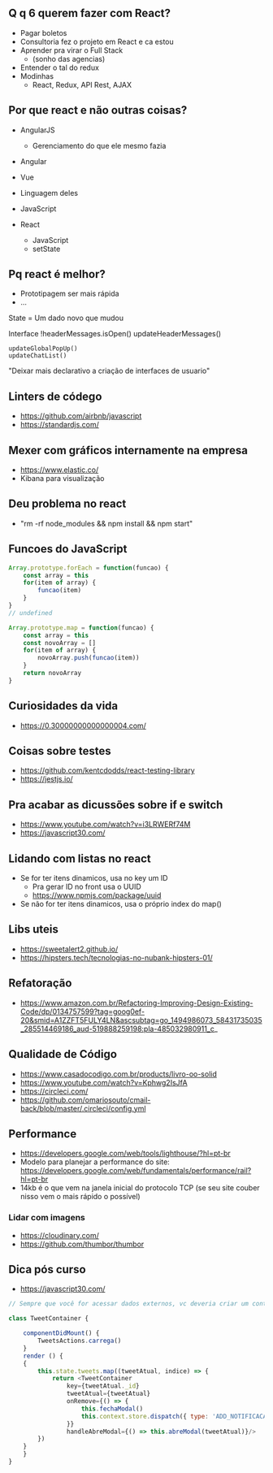 ## Q q 6 querem fazer com React?
- Pagar boletos
- Consultoria fez o projeto em React e ca estou
- Aprender pra virar o Full Stack
    - (sonho das agencias)
- Entender o tal do redux 
- Modinhas 
    - React, Redux, API Rest, AJAX

## Por que react e não outras coisas?
- AngularJS
    - Gerenciamento do que ele mesmo fazia
- Angular 
- Vue 
- Linguagem deles
- JavaScript 

- React 
    - JavaScript
    - setState 



## Pq react é melhor?
- Prototipagem ser mais rápida
- ...


State = Um dado novo que mudou


Interface
    !headerMessages.isOpen()
    updateHeaderMessages()

    updateGlobalPopUp()
    updateChatList()

"Deixar mais declarativo a
criação de interfaces de usuario" 



## Linters de códego
- https://github.com/airbnb/javascript
- https://standardjs.com/

## Mexer com gráficos internamente na empresa
- https://www.elastic.co/
- Kibana para visualização 


## Deu problema no react
- "rm -rf node_modules && npm install && npm start"

## Funcoes do JavaScript
```js
Array.prototype.forEach = function(funcao) {
    const array = this
    for(item of array) {
        funcao(item)
    }
}
// undefined

Array.prototype.map = function(funcao) {
    const array = this
    const novoArray = []
    for(item of array) {
        novoArray.push(funcao(item))
    }
    return novoArray
} 
```

## Curiosidades da vida
- https://0.30000000000000004.com/


## Coisas sobre testes
- https://github.com/kentcdodds/react-testing-library
- https://jestjs.io/

## Pra acabar as dicussões sobre if e switch
- https://www.youtube.com/watch?v=i3LRWERf74M
- https://javascript30.com/


## Lidando com listas no react
- Se for ter itens dinamicos, usa no key um ID
    - Pra gerar ID no front usa o UUID
    - https://www.npmjs.com/package/uuid
- Se não for ter itens dinamicos, usa o próprio index do map()

## Libs uteis
- https://sweetalert2.github.io/
- https://hipsters.tech/tecnologias-no-nubank-hipsters-01/

## Refatoração
- https://www.amazon.com.br/Refactoring-Improving-Design-Existing-Code/dp/0134757599?tag=goog0ef-20&smid=A1ZZFT5FULY4LN&ascsubtag=go_1494986073_58431735035_285514469186_aud-519888259198:pla-485032980911_c_

## Qualidade de Código
- https://www.casadocodigo.com.br/products/livro-oo-solid
- https://www.youtube.com/watch?v=Kphwg2IsJfA
- https://circleci.com/
-  https://github.com/omariosouto/cmail-back/blob/master/.circleci/config.yml

## Performance
- https://developers.google.com/web/tools/lighthouse/?hl=pt-br
- Modelo para planejar a performance do site: https://developers.google.com/web/fundamentals/performance/rail?hl=pt-br
- 14kb é o que vem na janela inicial do protocolo TCP (se seu site couber nisso vem o mais rápido o possível)

### Lidar com imagens
- https://cloudinary.com/
- https://github.com/thumbor/thumbor


## Dica pós curso
- https://javascript30.com/

```js
// Sempre que você for acessar dados externos, vc deveria criar um container component

class TweetContainer {

    componentDidMount() {
        TweetsActions.carrega()
    }
    render () {
    {
        this.state.tweets.map((tweetAtual, indice) => {
            return <TweetContainer
                key={tweetAtual._id}
                tweetAtual={tweetAtual}
                onRemove={() => {
                    this.fechaModal()
                    this.context.store.dispatch({ type: 'ADD_NOTIFICACAO', msg: 'Tweet removido com sucessinhos!' })
                }}
                handleAbreModal={() => this.abreModal(tweetAtual)}/>
        })
    }
    }
}
```
